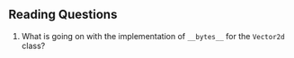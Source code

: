 

## Reading Questions
1. What is going on with the implementation of `__bytes__` for the `Vector2d` class?